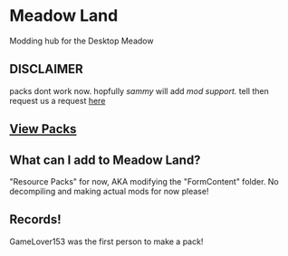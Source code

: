 # Meadow Land
Modding hub for the Desktop Meadow

## DISCLAIMER
packs dont work now. hopfully *sammy* will add *mod support.* tell then request us a request [here](https://github.com/UnofficialSamHub/MeadowLand/issues/new/choose)



## [View Packs](rp/index/INDEX.md)

## What can I add to Meadow Land?
"Resource Packs" for now, AKA modifying the "FormContent" folder.
No decompiling and making actual mods for now please!


## Records!

GameLover153 was the first person to make a pack!




